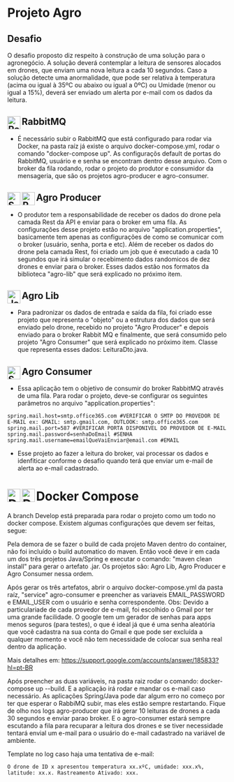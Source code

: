 # Projeto Agro
## Desafio
O desafio proposto diz respeito à construção de uma solução para o agronegócio.
A solução deverá contemplar a leitura de sensores alocados em drones, que enviam uma nova leitura a cada 10 segundos.
Caso a solução detecte uma anormalidade, que pode ser relativa à temperatura (acima ou igual à 35ºC ou abaixo ou igual a 0ºC) ou Umidade (menor ou igual a 15%), deverá ser enviado um alerta por e-mail com os dados da leitura.

## RabbitMQ <img align="left" alt="RabbitMQ" width="30px" src="https://jpadilla.github.io/rabbitmqapp/assets/img/icon.png"/>
- É necessário subir o RabbitMQ que está configurado para rodar via Docker, na pasta raíz já existe o arquivo docker-compose.yml, rodar o comando "docker-compose up". As configuraçõs default de portas do RabbitMQ, usuário e e senha se encontram dentro desse arquivo.
Com o broker da fila rodando, rodar o projeto do produtor e consumidor da mensageria, que são os projetos agro-producer e agro-consumer.


## Agro Producer <img align="left" alt="Spring" width="30px" src="https://devkico.itexto.com.br/wp-content/uploads/2014/08/spring-boot-project-logo.png" /> <img align="left" alt="Rest" width="30px" src="https://icon-library.com/images/rest-api-icon/rest-api-icon-1.jpg" />
- O produtor tem a responsabilidade de receber os dados do drone pela camada Rest da API e enviar para o broker em uma fila. As configurações desse projeto estão no arquivo "application.properties", basicamente tem apenas as configurações de como se comunicar com o broker (usuário, senha, porta e etc).
Além de receber os dados do drone pela camada Rest, foi criado um job que é executado a cada 10 segundos que irá simular o recebimento dados randomicos de dez drones e enviar para o broker. Esses dados estão nos formatos da biblioteca "agro-lib" que será explicado no próximo item.

## Agro Lib <img align="left" alt="Java" width="30px" src="https://iconarchive.com/download/i98325/dakirby309/simply-styled/Java.ico" />
- Para padronizar os dados de entrada e saída da fila, foi criado esse projeto que representa o "objeto" ou a estrutura dos dados que será enviado pelo drone, recebido  no projeto "Agro Producer" e depois enviado para o broker Rabbit MQ e finalmente, que será consumido pelo projeto "Agro Consumer" que será explicado no próximo item.
Classe que representa esses dados: LeituraDto.java.

## Agro Consumer <img align="left" alt="Spring" width="30px" src="https://devkico.itexto.com.br/wp-content/uploads/2014/08/spring-boot-project-logo.png" />
- Essa aplicação tem o objetivo de consumir do broker RabbitMQ através de uma fila. Para rodar o projeto, deve-se configurar os seguintes parâmetros no arquivo "application.properties":

````
spring.mail.host=smtp.office365.com #VERIFICAR O SMTP DO PROVEDOR DE E-MAIL ex: GMAIL: smtp.gmail.com, OUTLOOK: smtp.office365.com
spring.mail.port=587 #VERIFICAR PORTA DISPONIVEL DO PROVEDOR DE E-MAIL
spring.mail.password=senhaDoEmail #SENHA
spring.mail.username=emailQueVaiEnviar@email.com #EMAIL
````

- Esse projeto ao fazer a leitura do broker, vai processar os dados e idenfiticar conforme o desafio quando terá que enviar um e-mail de alerta ao e-mail cadastrado.

# Docker Compose <img align="left" alt="DockerCompose" width="30px" src="https://stack.desenvolvedor.expert/appendix/docker/images/compose.png"/> <img align="left" alt="DockerCompose" width="30px" src="https://www.docker.com/wp-content/uploads/2022/03/Moby-logo.png"/>

A branch Develop está preparada para rodar o projeto como um todo no docker compose. Existem algumas configurações que devem ser feitas, segue:

Pela demora de se fazer o build de cada projeto Maven dentro do container, não foi incluído o build automatico do maven. Então você deve ir em cada um dos três projetos Java/Spring e executar o comando: "maven clean install" para gerar o artefato .jar. Os projetos são: Agro Lib, Agro Producer e Agro Consumer nessa ordem.

Após gerar os três artefatos, abrir o arquivo docker-compose.yml da pasta raíz, "service" agro-consumer e preencher as variaveis EMAIL_PASSWORD e EMAIL_USER com o usuário e senha correspondente.
Obs: Devido a particulariade de cada provedor de e-mail, foi escolhido o Gmail por ter uma grande facilidade. O google tem um gerador de senhas para apps menos seguros (para testes), o que é ideal já que é uma senha aleatória que você cadastra na sua conta do Gmail e que pode ser excluída a qualquer momento e  você não tem necessidade de colocar sua senha real dentro da aplicação.

Mais detalhes em: https://support.google.com/accounts/answer/185833?hl=pt-BR

Após preencher as duas variáveis, na pasta raiz rodar o comando: docker-compose up --build. E a aplicação irá rodar e mandar os e-mail caso necessário.
As aplicações Spring/Java pode dar algum erro no começo por ter que esperar o RabbiMQ subir, mas eles estão sempre restartando. 
Fique de olho nos logs agro-producer que irá gerar 10 leituras de drones a cada 30 segundos e enviar parao broker. E o agro-consumer estará sempre escutando a fila para recuparar a leitura dos drones e se tiver necessidade tentará envial um e-mail para o usuário do e-mail cadastrado na variável de ambiente.

Template no log caso haja uma tentativa de e-mail:
````
O drone de ID x apresentou temperatura xx.xºC, umidade: xxx.x%, latitude: xx.x. Rastreamento Ativado: xxx.
````



